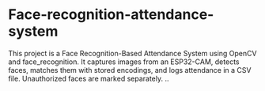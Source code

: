 # Face-recognition-attendance-system
This project is a Face Recognition-Based Attendance System using OpenCV and face_recognition. It captures images from an ESP32-CAM, detects faces, matches them with stored encodings, and logs attendance in a CSV file. Unauthorized faces are marked separately.
..
